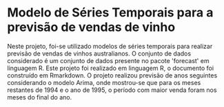 # Modelo de Séries Temporais para a previsão de vendas de vinho
Neste projeto, foi-se utilizado modelos de séries temporais para realizar previsão de vendas de vinhos australianos. O conjunto de dados considerado é um conjunto de dados presente no pacote 'forecast' em linguagem R. Este projeto foi realizado em linguagem R, o documento foi construído em Rmarkdown. O projeto realizou previsão de anos seguintes considerando o modelo Arima, onde mostrou-se que para os meses restantes de 1994 e o ano de 1995, o período com maior venda foram nos meses do final do ano.  
